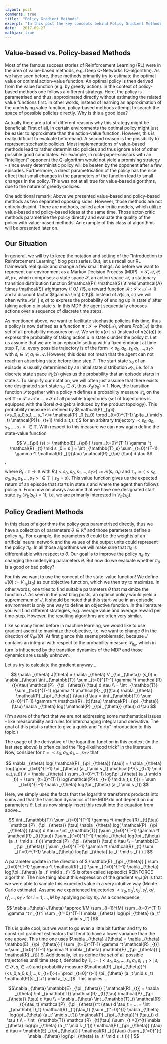 ```yaml
---
layout: post
comments: true
title:  "Policy Gradient Methods"
excerpt: "In this post the key concepts behind Policy Gradient Methods will be discussed. Sample topics are the REINFORCE algorithm and the Policy Gradient Theorem. In the end, the learned algorithms will be used to solve the MountainCar environment of the OpenAI Gym."
date:   2017-09-27
mathjax: true
---
```


## Value-based vs. Policy-based Methods

Most of the famous success stories of Reinforcement Learning (RL) were in the area of value-based methods, e.g. Deep Q-Networks (Q-algorithm). As we have seen before, those methods primarily try to estimate the optimal value or optimal action-value function. An optimal policy is then derived from the value function (e.g. by greedy action). In the context of policy-based methods one follows a different strategy. Here, the policy is parametrised and thus, approximated directly without estimating the related value functions first. In other words, instead of learning an approximation of the underlying value function, policy-based methods attempt to search the space of possible policies directly. Why is this a good idea?

Actually there are a lot of different reasons why this strategy might be beneficial: First of all, in certain environments the optimal policy might just be easier to approximate than the action-value function. However, this is really difficult to evaluate beforehand. A second reason is the possibility to represent stochastic policies. Most implementations of value-based methods lead to rather deterministic policies and thus ignore a lot of other possible good candidates. For example, in rock-paper-scissors with an "intelligent" opponent the Q-algorithm would not yield a promising strategy - since every deterministic policy will be beaten by the opponent after a few episodes. 
Furthermore, a direct parametrisation of the policy has the nice effect that small changes in the parameters of the function lead to small changes in the policy. This was not at all true for value-based algorithms, due to the nature of greedy-policies. 

One additional remark: Above we presented value-based and policy-based methods as two separated opposing sides. However, those methods are not entirely disjoint. There are methods, called actor-critic models, which utilize value-based and policy-based ideas at the same time. Those actor-critic methods parametrise the policy directly and evaluate the quality of the policy with value-based methods. An example of this class of algorithms will be presented later on.

## Our Situation

In general, we will try to keep the notation and setting of the "Introduction to Reinforcement Learning" blog post series. But, let us recall our RL framework real quick and change a few small things. As before we want to represent our environment as a Markov Decision Process (MDP) $< \mathcal{S}, \mathcal{A}, \mathcal{P}, \mathcal{R}, \gamma >$, which comprises: a state space $\mathcal{S}$, an action space $\mathcal{A}$, a stationary transition distribution function $\mathcal{P}: \mathcal{S} \times \mathcal{A} \times \mathcal{S} \rightarrow \[ 0,1 \]$, a reward function $\mathcal{R}: \mathcal{S} \times \mathcal{A} \rightarrow \mathbb{R}$ and a discount factor $\gamma \in \[ 0,1\]$. Instead of $\mathcal{P} (s,a,s')$ we will often write $\mathcal{P}(s'\mid s,a)$ to express the probability of ending up in state $s'$ after taking action $a$ in state $s$. In this MDP the agent sequentially chooses actions over a sequence of discrete time steps. 

As mentioned above, we want to facilitate stochastic policies this time, thus a policy is now defined as a function $\pi: \mathcal{S} \rightarrow Prob(\mathcal{A})$, where $Prob(\mathcal{A})$ is the set of all probability measures on $\mathcal{A}$. We write $\pi(a \mid s)$ (instead of $\pi(s)(a)$) to express the probability of taking action $a$ in state $s$ under the policy $\pi$. 
Let us assume that we are in an episodic setting with a fixed endpoint at time step $T$, i.e. every possible trajectory is of the form $<s_0,a_0,s_1,a_1,...,s_T>$ with $s_i \in \mathcal{S}, a_i \in \mathcal{A}$. However, this does not mean that the agent can not reach an absorbing state before time step $T$. The start state $s_0$ of an episode is usually determined by an initial state distribution $\mathcal{P}_0$, i.e. for a discrete state space $\mathcal{P}_0 (s)$ gives us the probability that an episode starts in state $s$. To simplify our notation, we will often just assume that there exists one designated start state $s_0 \in \mathcal{S}$, thus $\mathcal{P}_0 (s_0)=1$. Now, the transition function $\mathcal{P}$ together with a policy $\pi$ defines a probability measure $\mathcal{P} _{\pi}$ on the set $\mathbb{T}:= \mathcal{S} \times \mathcal{A} \times ... \times \mathcal{S}$ of all possible trajectories (set of trajectories is equipped with the Borel $\sigma$-algebra induced by the product topology). This probability measure is defined by $\mathcal{P} _{\pi} (<s_0,a_0,s_1,...,s_T>)= \mathcal{P} _0 (s_0) \prod _{t=0}^{T-1} \pi(a _t \mid s _t) \mathcal{P}(s _{t+1} \mid a_t,s_t)$ for an arbitrary trajectory $<s_0,a_0,s_1,...,s_T> \in \mathbb{T}$. With respect to this measure we can now again define the state-value function 

$$ V _{\pi} (s) := \mathbb{E} _{\pi} [ \sum _{t=0}^{T-1} \gamma ^t \mathcal{R} _{t} \mid s _0 = s ] = \int _{\mathbb{T}_s} \sum _{t=0}^{T-1} \gamma ^t \mathcal{R} _{t}(\tau)  \mathcal{P} _{\pi} (\tau) d \tau  $$, 

where $R_t: \mathbb{T} \rightarrow \mathbb{R}$ with $R_t (<s_0,a_0,s_1,...,s_T>) := \mathcal{R} (s_t,a_t)$ and $\mathbb{T}_s:= \langle <s_0,a_0,s_1,a_1,...,s_T> \in \mathbb{T} \mid s_0 = s \rangle$. This value function gives us the expected return of an episode that starts in state $s$ and where the agent then follows policy $\pi$. From now on always assume that we have one designated start state $s_0$ ($\mathcal{P}_0 (s_0) = 1$), i.e. we are primarily interested in $V _{\pi} (s_0)$.

## Policy Gradient Methods

In this class of algorithms the policy gets parametrised directly, thus we have a collection of parameters $\theta \in \mathbb{R}^n$ and those parameters define a policy $\pi _{\theta}$. For example, the parameters $\theta$ could be the weights of an artificial neural network and the values of the output units could represent the policy $\pi _{\theta}$. In all those algorithms we will make sure that $\pi _{\theta}$ is differentiable with respect to $\theta$. 
Our goal is to improve the policy $\pi _{\theta}$ by changing the underlying parameters $\theta$. But how do we evaluate whether $\pi _{\theta}$ is a good or bad policy?
      
For this we want to use the concept of the state-value function! We define $J(\theta) := V_{\pi_{\theta}} (s_0)$ as our objective function, which we then try to maximize. In other words, one tries to find suitable parameters $\theta$ that maximize the function $J$. As seen in the past blog posts, an optimal policy would yield a suprememum of $J$. It should be noted that this start-value in an episodic environment is only one way to define an objective function. In the literature you will find different strategies, e.g. average value and average reward per time-step. However, the resulting algorithms are often very similar.
 
 Like so many times before in machine learning, we would like to use gradient ascent to maximize the objective, i.e. we want to change $\theta$ in the direction of $\nabla _{\theta} J(\theta)$. At first glance this seems problematic, because $J$ contains an integral with respect to the probability measure $\mathcal{P} _{\pi _{\theta}}$, which in turn is influenced by the transition dynamics of the MDP and those dynamics are usually unknown.
 
 Let us try to calculate the gradient anyway...
 
 $$ \nabla _{\theta} J(\theta) = \nabla _{\theta} V _{\pi _{\theta}} (s_0) = \nabla _{\theta} \int _{\mathbb{T}} \sum _{t=0}^{T-1} \gamma ^t \mathcal{R} _{t}(\tau)  \mathcal{P} _{\pi _{\theta}} (\tau) d \tau \\ =  \int _{\mathbb{T}} \sum _{t=0}^{T-1} \gamma ^t \mathcal{R} _{t}(\tau)   \nabla _{\theta} \mathcal{P} _{\pi _{\theta}} (\tau) d \tau = \int _{\mathbb{T}} \sum _{t=0}^{T-1} \gamma ^t \mathcal{R} _{t}(\tau) \mathcal{P} _{\pi _{\theta}} (\tau)  \nabla _{\theta} log( \mathcal{P} _{\pi _{\theta}} (\tau)) d \tau $$
 
(I'm aware of the fact that we are not addressing some mathematical issues - like measurability and rules for interchanging integral and derivative. The goal of this post is rather to give a quick and "dirty" introduction to this topic.)

The usage of the derivative of the logarithm function in this context (in the last step above) is often called the "log-likelihood trick" in the literature. Now, consider for $\tau = <s_0,a_0,s_1,...,s_T>$ that 

$$ \nabla _{\theta} log( \mathcal{P} _{\pi _{\theta}} (\tau)) = \nabla _{\theta} log( \prod _{t=0}^{T-1} \pi _{\theta} (a _t \mid s _t) \mathcal{P}(s _{t+1} \mid a_t,s_t)) \\ = \nabla _{\theta} ( \sum _{t=0}^{T-1} log(\pi _{\theta} (a _t \mid s _t)) + \sum _{t=0}^{T-1} log(\mathcal{P}(s _{t+1} \mid a_t,s_t))) = \sum _{t=0}^{T-1}  \nabla _{\theta} log(\pi _{\theta} (a _t \mid s _t)) $$

Here, we simply used the facts that the logarithm transforms products into sums and that the transition dynamics of the MDP do not depend on our parameters $\theta$. Let us now simply insert this result into the equation from above...

$$ \int _{\mathbb{T}} \sum _{t=0}^{T-1} \gamma ^t \mathcal{R} _{t}(\tau) \mathcal{P} _{\pi _{\theta}} (\tau)  \nabla _{\theta} log( \mathcal{P} _{\pi _{\theta}} (\tau)) d \tau = \int _{\mathbb{T}} (\sum _{t=0}^{T-1} \gamma ^t \mathcal{R} _{t}(\tau))  (\sum _{t'=0}^{T-1}  \nabla _{\theta} log(\pi _{\theta} (a _t' \mid s _t'))) \mathcal{P} _{\pi _{\theta}} (\tau) d \tau \\ = \mathbb{E} _{\pi _{\theta}} [ \sum _{t=0}^{T-1} \gamma ^t \mathcal{R} _{t} \sum _{t'=0}^{T-1}  \nabla _{\theta} log(\pi _{\theta} (a _t' \mid s _t') ) ] $$

A parameter update in the direction of $ \mathbb{E} _{\pi _{\theta}} [ \sum _{t=0}^{T-1} \gamma ^t \mathcal{R} _{t} \sum _{t'=0}^{T-1}  \nabla _{\theta} log(\pi _{\theta} (a _t' \mid s _t') ]$ is often called (episodic) REINFORCE algorithm. The nice thing about this expression of the gradient $\nabla _{\theta} J(\theta)$ is that we were able to sample this expected value in a very intuitive way (Monte Carlo estimate). Assume we experienced trajectories $<s_0,a_0^i,r_0^i,s_1^i,a_1^i,r_1^i,...,s_T^i>$ for $i = 1,...,M$ by applying policy $\pi _{\theta}$. As a consequence,

$$ \nabla _{\theta} J(\theta) \approx 1/M \sum _{i=1}^{M} \sum _{t=0}^{T-1} \gamma ^t r _{t}^i \sum _{t'=0}^{T-1}  \nabla _{\theta} log(\pi _{\theta} (a _t' \mid s _t') )$$

This is quite cool, but we want to go even a little bit further and try to construct gradient estimators that tend to have a lower variance than the one above. This time one uses $\nabla _{\theta} J(\theta) = \nabla _{\theta} \mathbb{E} _{\pi _{\theta}} [ \sum _{t=0}^{T-1} \gamma ^t \mathcal{R} _{t}] =  \sum _{t=0}^{T-1} \gamma ^t \nabla _{\theta} \mathbb{E} _{\pi _{\theta}} [ \mathcal{R} _{t}] $. Additionally, let us define the set of all possible trajectories until time step $t$, denoted by $\mathbb{T}_t := \langle <s_0,a_0,...,s_t,a_t,s _{t+1}> \mid s _i \in \mathcal{S}, a _i \in \mathcal{A} \rangle$ and probability measure $\mathcal{P} _{\pi _{\theta}}^t (<s_0,a_0,s_1,...,s _{t+1}>)= \prod _{t=0}^{t-1} \pi _{\theta} (a _t \mid s _t) \mathcal{P}(s _{t+1} \mid a_t,s_t)$. This implies ...

$$\nabla _{\theta} \mathbb{E} _{\pi _{\theta}} [ \mathcal{R} _{t}] =  \nabla _{\theta} \int _{\mathbb{T}} \mathcal{R} _{t}(\tau)  \mathcal{P} _{\pi _{\theta}} (\tau) d \tau \\ =  \nabla _{\theta} \int _{\mathbb{T}_t} \mathcal{R} _{t}(\tau_t)  \mathcal{P} _{\pi _{\theta}}^t (\tau) d \tau_t = ... = \int _{\mathbb{T}_t} \mathcal{R} _{t}(\tau_t)  (\sum _{t'=0}^{t}  \nabla _{\theta} log(\pi _{\theta} (a _t' \mid s _t'))) \mathcal{P} _{\pi _{\theta}}^t (\tau_t) d \tau_t \\ =  \int _{\mathbb{T}} \mathcal{R} _{t}(\tau)  (\sum _{t'=0}^{t}  \nabla _{\theta} log(\pi _{\theta} (a _t' \mid s _t'))) \mathcal{P} _{\pi _{\theta}} (\tau) d \tau = \mathbb{E} _{\pi _{\theta}} [ \mathcal{R} _{t}(\tau)  (\sum _{t'=0}^{t}  \nabla _{\theta} log(\pi _{\theta} (a _t' \mid s _t'))) ]  $$  

    
